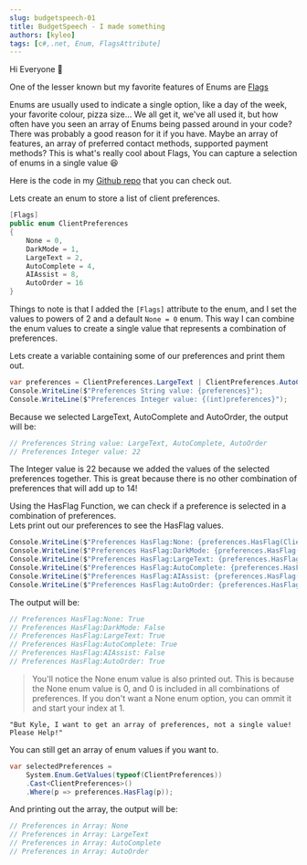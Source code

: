 ```yaml
---
slug: budgetspeech-01
title: BudgetSpeech - I made something
authors: [kyleo]
tags: [c#,.net, Enum, FlagsAttribute]
---
```


Hi Everyone :wave:

One of the lesser known but my favorite features of Enums are [Flags](https://learn.microsoft.com/en-us/dotnet/api/system.flagsattribute?view=net-7.0)

Enums are usually used to indicate a single option, like a day of the week, your favorite colour, pizza size... We all get it, we've all used it, but how often have you seen an array of Enums being passed around in your code?  
There was probably a good reason for it if you have. Maybe an array of features, an array of preferred contact methods, supported payment methods?  This is what's really cool about Flags, You can capture a selection of enums in a single value :satisfied:

Here is the code in my [Github repo](https://github.com/kyleoettle/example-enum-flags) that you can check out.

Lets create an enum to store a list of client preferences.

```csharp
[Flags]
public enum ClientPreferences
{
    None = 0,
    DarkMode = 1,
    LargeText = 2,
    AutoComplete = 4,
    AIAssist = 8,
    AutoOrder = 16
}
```

Things to note is that I added the `[Flags]` attribute to the enum, and I set the values to powers of 2 and a default `None = 0` enum.
This way I can combine the enum values to create a single value that represents a combination of preferences.

Lets create a variable containing some of our preferences and print them out.

```csharp
var preferences = ClientPreferences.LargeText | ClientPreferences.AutoComplete | ClientPreferences.AutoOrder;
Console.WriteLine($"Preferences String value: {preferences}");
Console.WriteLine($"Preferences Integer value: {(int)preferences}");
```

Because we selected LargeText, AutoComplete and AutoOrder, the output will be:

```csharp
// Preferences String value: LargeText, AutoComplete, AutoOrder
// Preferences Integer value: 22
```

The Integer value is 22 because we added the values of the selected preferences together. This is great because there is no other combination of preferences that will add up to 14!

Using the HasFlag Function, we can check if a preference is selected in a combination of preferences.  
Lets print out our preferences to see the HasFlag values.

```csharp
Console.WriteLine($"Preferences HasFlag:None: {preferences.HasFlag(ClientPreferences.None)}");
Console.WriteLine($"Preferences HasFlag:DarkMode: {preferences.HasFlag(ClientPreferences.DarkMode)}");
Console.WriteLine($"Preferences HasFlag:LargeText: {preferences.HasFlag(ClientPreferences.LargeText)}");
Console.WriteLine($"Preferences HasFlag:AutoComplete: {preferences.HasFlag(ClientPreferences.AutoComplete)}");
Console.WriteLine($"Preferences HasFlag:AIAssist: {preferences.HasFlag(ClientPreferences.AIAssist)}");
Console.WriteLine($"Preferences HasFlag:AutoOrder: {preferences.HasFlag(ClientPreferences.AutoOrder)}");
```

The output will be:

```csharp
// Preferences HasFlag:None: True
// Preferences HasFlag:DarkMode: False
// Preferences HasFlag:LargeText: True
// Preferences HasFlag:AutoComplete: True
// Preferences HasFlag:AIAssist: False
// Preferences HasFlag:AutoOrder: True
```
> You'll notice the None enum value is also printed out. This is because the None enum value is 0, and 0 is included in all combinations of preferences. If you don't want a None enum option, you can ommit it and start your index at 1.

`"But Kyle, I want to get an array of preferences, not a single value! Please Help!"`  

You can still get an array of enum values if you want to.

```csharp
var selectedPreferences =
    System.Enum.GetValues(typeof(ClientPreferences))
    .Cast<ClientPreferences>()
    .Where(p => preferences.HasFlag(p));
```

And printing out the array, the output will be:

```csharp
// Preferences in Array: None
// Preferences in Array: LargeText
// Preferences in Array: AutoComplete
// Preferences in Array: AutoOrder
```


